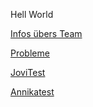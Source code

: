 Hell World


[Infos übers Team](teamInfo.md)

[Probleme](Probleme.md)

[JoviTest](jovi_test.md)

[Annikatest](annika_test.md)
